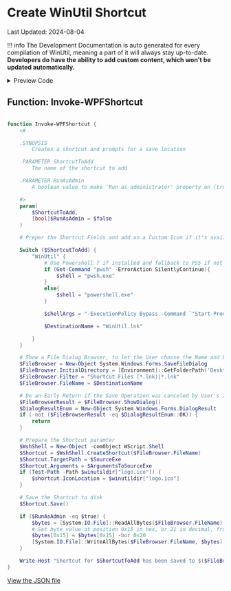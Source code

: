 ﻿# Create WinUtil Shortcut

Last Updated: 2024-08-04


!!! info
     The Development Documentation is auto generated for every compilation of WinUtil, meaning a part of it will always stay up-to-date. **Developers do have the ability to add custom content, which won't be updated automatically.**


<!-- BEGIN CUSTOM CONTENT -->

<!-- END CUSTOM CONTENT -->

<details>
<summary>Preview Code</summary>

```json
{
    "Content":  "Create WinUtil Shortcut",
    "category":  "Shortcuts",
    "panel":  "2",
    "Order":  "a082_",
    "Type":  "Button",
    "ButtonWidth":  "300"
}
```
</details>

## Function: Invoke-WPFShortcut
```powershell

function Invoke-WPFShortcut {
    <#

    .SYNOPSIS
        Creates a shortcut and prompts for a save location

    .PARAMETER ShortcutToAdd
        The name of the shortcut to add

    .PARAMETER RunAsAdmin
        A boolean value to make 'Run as administrator' property on (true) or off (false), defaults to off

    #>
    param(
        $ShortcutToAdd,
        [bool]$RunAsAdmin = $false
    )

    # Preper the Shortcut Fields and add an a Custom Icon if it's available, else don't add a Custom Icon.

    Switch ($ShortcutToAdd) {
        "WinUtil" {
            # Use Powershell 7 if installed and fallback to PS5 if not
            if (Get-Command "pwsh" -ErrorAction SilentlyContinue){
                $shell = "pwsh.exe"
            }
            else{
                $shell = "powershell.exe"
            }

            $shellArgs = "-ExecutionPolicy Bypass -Command `"Start-Process $shell -verb runas -ArgumentList `'-Command `"irm https://github.com/ChrisTitusTech/winutil/releases/latest/download/winutil.ps1 | iex`"`'"

            $DestinationName = "WinUtil.lnk"

        }
    }

    # Show a File Dialog Browser, to let the User choose the Name and Location of where to save the Shortcut
    $FileBrowser = New-Object System.Windows.Forms.SaveFileDialog
    $FileBrowser.InitialDirectory = [Environment]::GetFolderPath('Desktop')
    $FileBrowser.Filter = "Shortcut Files (*.lnk)|*.lnk"
    $FileBrowser.FileName = $DestinationName

    # Do an Early Return if the Save Operation was canceled by User's Input.
    $FileBrowserResult = $FileBrowser.ShowDialog()
    $DialogResultEnum = New-Object System.Windows.Forms.DialogResult
    if (-not ($FileBrowserResult -eq $DialogResultEnum::OK)) {
        return
    }

    # Prepare the Shortcut paramter
    $WshShell = New-Object -comObject WScript.Shell
    $Shortcut = $WshShell.CreateShortcut($FileBrowser.FileName)
    $Shortcut.TargetPath = $SourceExe
    $Shortcut.Arguments = $ArgumentsToSourceExe
    if (Test-Path -Path $winutildir["logo.ico"]) {
        $shortcut.IconLocation = $winutildir["logo.ico"]
    }

    # Save the Shortcut to disk
    $Shortcut.Save()

    if ($RunAsAdmin -eq $true) {
        $bytes = [System.IO.File]::ReadAllBytes($FileBrowser.FileName)
        # Set byte value at position 0x15 in hex, or 21 in decimal, from the value 0x00 to 0x20 in hex
        $bytes[0x15] = $bytes[0x15] -bor 0x20
        [System.IO.File]::WriteAllBytes($FileBrowser.FileName, $bytes)
    }

    Write-Host "Shortcut for $ShortcutToAdd has been saved to $($FileBrowser.FileName) with 'Run as administrator' set to $RunAsAdmin"
}

```


<!-- BEGIN SECOND CUSTOM CONTENT -->

<!-- END SECOND CUSTOM CONTENT -->

[View the JSON file](https://github.com/ChrisTitusTech/winutil/tree/main/config/tweaks.json)

